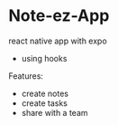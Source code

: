 # Note-ez-App
react native app with expo
- using hooks 

Features: 
- create notes 
- create tasks
- share with a team
